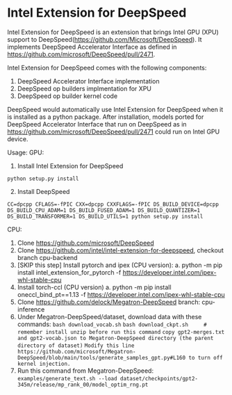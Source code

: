 # Intel Extension for DeepSpeed
Intel Extension for DeepSpeed is an extension that brings Intel GPU (XPU) support to DeepSpeed(https://github.com/Microsoft/DeepSpeed).  It implements DeepSpeed Accelerator Interface as defined in https://github.com/microsoft/DeepSpeed/pull/2471.

Intel Extension for DeepSpeed comes with the following components:
1. DeepSpeed Accelerator Interface implementation
2. DeepSpeed op builders implmentation for XPU
3. DeepSpeed op builder kernel code

DeepSpeed would automatically use Intel Extension for DeepSpeed when it is installed as a python package.   After installation, models ported for DeepSpeed Accelerator Interface that run on DeepSpeed as in https://github.com/microsoft/DeepSpeed/pull/2471 could run on Intel GPU device.

Usage:
GPU:
1. Install Intel Extension for DeepSpeed

`python setup.py install`

2. Install DeepSpeed

`CC=dpcpp CFLAGS=-fPIC CXX=dpcpp CXXFLAGS=-fPIC DS_BUILD_DEVICE=dpcpp DS_BUILD_CPU_ADAM=1 DS_BUILD_FUSED_ADAM=1 DS_BUILD_QUANTIZER=1 DS_BUILD_TRANSFORMER=1 DS_BUILD_UTILS=1 python setup.py install`

CPU:
1.	Clone https://github.com/microsoft/DeepSpeed
2.	Clone https://github.com/intel/intel-extension-for-deepspeed, checkout branch cpu-backend
3.	[SKIP this step] Install pytorch and ipex (CPU version):
a.	python -m pip install intel_extension_for_pytorch -f https://developer.intel.com/ipex-whl-stable-cpu
4.	Install torch-ccl (CPU version)
a.	python -m pip install oneccl_bind_pt==1.13 -f https://developer.intel.com/ipex-whl-stable-cpu
5.	Clone https://github.com/delock/Megatron-DeepSpeed branch: cpu-inference
6.	Under Megatron-DeepSpeed/dataset, download data with these commands:
    `bash download_vocab.sh`
    `bash download_ckpt.sh     # remember install unzip before run this command`
    `copy gpt2-merges.txt and gpt2-vocab.json to Megatron-DeepSpeed directory (the parent directory of dataset)`
    `Modify this line https://github.com/microsoft/Megatron-DeepSpeed/blob/main/tools/generate_samples_gpt.py#L160 to turn off kernel injection.`
7.	Run this command from Megatron-DeepSpeed:
    `examples/generate_text.sh --load dataset/checkpoints/gpt2-345m/release/mp_rank_00/model_optim_rng.pt`

